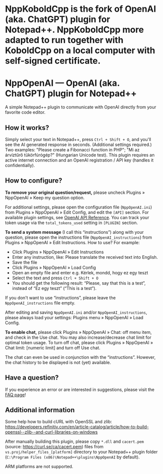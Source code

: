 # NppKoboldCpp is the fork of OpenAI (aka. ChatGPT) plugin for Notepad++. NppKoboldCpp more adapted to run together with KoboldСpp on a local computer with self-signed certificate.

# NppOpenAI — OpenAI (aka. ChatGPT) plugin for Notepad++
A simple Notepad++ plugin to communicate with OpenAI directly from your favorite code editor.

How it works?
-------------

Simply select your text in Notepad++, press `Ctrl + Shift + O`, and you'll see the AI generated response in seconds. (Additional settings required.) Two examples: "Please create a Fibonacci function in PHP"; "Mi az árvíztűrő tükörfúrógép?" (Hungarian Unicode test). This plugin requires an active internet connection and an OpenAI registration / API key (handles it confidentially).

How to configure?
-----------------

**To remove your original question/request,** please uncheck Plugins » NppOpenAI » Keep my question option.

For additional settings, please open the configuration file (`NppOpenAI.ini`) from Plugins » NppOpenAI » Edit Config, and edit the `[API]` section. For available plugin settings, see [OpenAI API Reference](https://platform.openai.com/docs/api-reference/completions). You can track your token usage via the `total_tokens_used` setting in `[PLUGIN]` section.

**To send a system message** (I call this “instructions”) along with your question, please open the instructions file (`NppOpenAI_instructions`) from Plugins » NppOpenAI » Edit Instructions. How to use? For example:
* Click Plugins » NppOpenAI » Edit Instructions
* Enter any instruction, like: Please translate the received text into English.
* Save the file
* Click Plugins » NppOpenAI » Load Config
* Open an empty file and enter e.g. Kérlek, mondd, hogy ez egy teszt
* Select the text and press `Ctrl + Shift + O`
* You should get the following result: “Please, say that this is a test”, instead of “Ez egy teszt” (“This is a test”).

If you don't want to use “instructions”, please leave the `NppOpenAI_instructions` file empty.

After editing and saving `NppOpenAI.ini` and/or `NppOpenAI_instructions`, please always load your settings: Plugins menu » NppOpenAI » Load Config.

**To enable chat,** please click Plugins » NppOpenAI » Chat: off menu item, and check in the Use chat. You may also increase/decrease chat limit for optimal token usage. To turn off chat, please click Plugins » NppOpenAI » Chat limit: [numeric limit] and turn off Use chat.

The chat can even be used in conjunction with the “instructions”. However, the chat history to be displayed is not (yet) available.

Have a question?
----------------

If you experience an error or are interested in suggestions, please visit the [FAQ page](https://github.com/Krazal/nppopenai/wiki/FAQ)!

Additional information
----------------------

Some help how to build cURL with OpenSSL and zlib:
https://developers.refinitiv.com/en/article-catalog/article/how-to-build-openssl--zlib--and-curl-libraries-on-windows

After manually building this plugin, please copy `*.dll` and `cacert.pem` (source: https://curl.se/ca/cacert.pem) files from `vs.proj/helper_files_[platform]` directory to your Notepad++ plugin folder (`C:\Program Files (x86)\Notepad++\plugins\NppOpenAI` by default).

ARM platforms are not supported.
